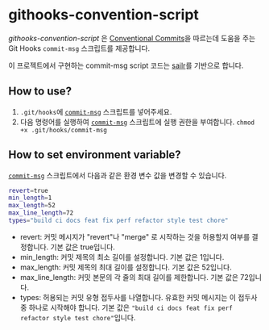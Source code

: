 # githooks-convention-script

_githooks-convention-script_ 은 [Conventional Commits](https://www.conventionalcommits.org/en/v1.0.0/)을 따르는데 도움을 주는 Git Hooks `commit-msg` 스크립트를 제공합니다.

이 프로젝트에서 구현하는 commit-msg script 코드는 [sailr](https://github.com/craicoverflow/sailr)를 기반으로 합니다.

## How to use?

1. `.git/hooks`에 [`commit-msg`](./commit-msg) 스크립트를 넣어주세요.
2. 다음 명령어를 실행하여 [`commit-msg`](./commit-msg) 스크립트에 실행 권한을 부여합니다. `chmod +x .git/hooks/commit-msg`

## How to set environment variable?

[`commit-msg`](./commit-msg) 스크립트에서 다음과 같은 환경 변수 값을 변경할 수 있습니다.

```sh
revert=true
min_length=1
max_length=52
max_line_length=72  
types="build ci docs feat fix perf refactor style test chore"
```

- revert: 커밋 메시지가 "revert"나 "merge" 로 시작하는 것을 허용할지 여부를 결정합니다. 기본 값은 true입니다.
- min_length: 커밋 제목의 최소 길이를 설정합니다. 기본 값은 1입니다.
- max_length: 커밋 제목의 최대 길이를 설정합니다. 기본 값은 52입니다.
- max_line_length: 커밋 본문의 각 줄의 최대 길이를 제한합니다. 기본 값은 72입니다.
- types: 허용되는 커밋 유형 접두사를 나열합니다. 유효한 커밋 메시지는 이 접두사 중 하나로 시작해야 합니다. 기본 값은 `"build ci docs feat fix perf refactor style test chore"`입니다.

